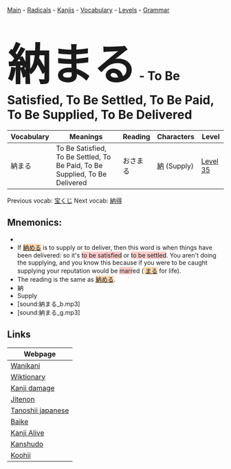 <style> bigfont {font-size: 100px}</style>
[Main](../README.md) -
[Radicals](../radicals.md) -
[Kanjis](../kanjis.md) -
[Vocabulary](../vocabulary.md) -
[Levels](../levels.md) -
[Grammar](../grammar.md)
# <bigfont> 納まる</bigfont> - To Be Satisfied, To Be Settled, To Be Paid, To Be Supplied, To Be Delivered 

| Vocabulary | Meanings | Reading | Characters | Level |
| --- | --- | --- | --- | --- |
| 納まる | To Be Satisfied, To Be Settled, To Be Paid, To Be Supplied, To Be Delivered | おさまる |  [納](../kanjis/納.md) (Supply) | [Level 35](../levels/wk_level35.md) |

Previous vocab: [宝くじ](宝くじ.md) Next vocab: [納得](納得.md) 

## Mnemonics:

* 
* If <span style="background-color:#fed8b1"> [納める](https://jisho.org/search/納める)</span> is to supply or to deliver, then this word is when things have been delivered: so it's <span style="background-color:#ffcccb"> to be satisfied</span> or <span style="background-color:#ffcccb"> to be settled</span>. You aren't doing the supplying, and you know this because if you were to be caught supplying your reputation would be <span style="background-color:#ffcccb"> marr</span>ed (<span style="background-color:#fed8b1"> [まる](https://jisho.org/search/まる)</span> for life).
* The reading is the same as <span style="background-color:#fed8b1"> [納める](https://jisho.org/search/納める)</span>.
* 納
* Supply
* [sound:納まる_b.mp3]
* [sound:納まる_g.mp3]


## Links 

| Webpage |
| --- |
| [Wanikani          ](https://www.wanikani.com/kanji/納まる) |
| [Wiktionary        ](https://en.wiktionary.org/wiki/納まる) |
| [Kanji damage      ](http://www.kanjidamage.com/kanji/search?utf8=✓&q=納まる) |
| [Jitenon           ](https://jitenon.com/kanji/納まる) |
| [Tanoshii japanese ](https://www.tanoshiijapanese.com/dictionary/kanji.cfm?k=納まる) |
| [Baike             ](https://baike.baidu.com/item/納まる) |
| [Kanji Alive       ](https://app.kanjialive.com/納まる) |
| [Kanshudo          ](https://www.kanshudo.com/searchmn?q=納まる) |
| [Koohii            ](https://kanji.koohii.com/study/kanji/納まる) |
